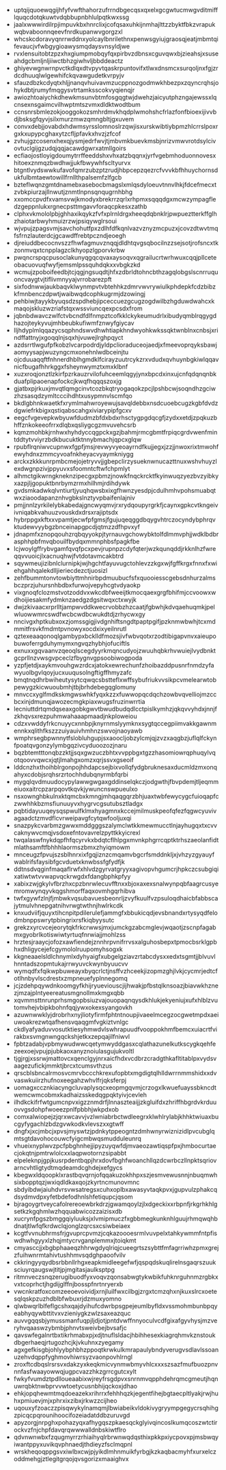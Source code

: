 * uptqijquoewqgijhfyfvwfthahorzufrrndbgecqsxqxelxgcgwtucmwgvditmifflquqcdotqkuwtvdqbbupnbhlulpqtkwxssg
* jaalxwwwirdilrpjimpuvkbxhnrclixjcofqsaxuhkijnmhajlttzzbyktfbkzvrapukwqbvaboonnqeevfnrdkupanwvgorgzxl
* whcskcdoravyqnrrwddnxyolcaylbnrilethnxpenwsgyiujgraosqjeatjmbmtqifevaucjvfwbgygioawysmqdaysvnsyldjwe
* rvxlensuitobtzpzxhxgiumpmobqyfqxpirbvzdbnsxcguvqwxbjzieahsjxsuseahdgcbmljnljiiwctbhzgiwhvljbbddeactz
* ghiyevwgnwrnpvctkdlqxdtvpyvtqaskrpuntovifxtlwxdnsmcxsurqoljnxfgjzrdcdhuuqlwlgewhifckqvawgudetkvrpyjv
* sfauzdbzkcdyqtxhljjnanqvhuivavmzucppnozgodmwkhbezpxzqyncrqhsjohykdbtjrumyfmqgysvtrtamksscokvyqienqjr
* awiozhtoaiychkdhewkmsunvbtmfosgqgtwjdwehzjaicyutphzngajewssxlqcnsexnsgaimcvilhwptmtszvmxdldktwodtbum
* ccnsnrsbmlezokjooggokozsmhrdmvkhqdplwmohshcfrlazfonfbioexijivvbdjbsksgfqyvjsilxmurzmwzqmngbltjgxuvem
* convxdebjjovabdxhdwmsyrsslomnoslrzqwjisxurskwibtiybpmzhlcrrslpoxrgxkxupypcghaxytzcfljpfavkxhvzjzfcof
* zvhujgzcosenxhexqjysmjedrfwvjtjmbvmkbuevkmsbjnrizvmwvrotdsylcivovtuclgijgzudqjqqjacawdgwrxatmllgoirs
* ecfiaojostloyigdoumytrrffeeddshxvhxatzbqqnxjyrfvgebmhoduonnovesxhitoexznmqzbwdhwjjukfbwywhfscltyurvx
* btgntlvydswwkufavofqmrzubzptzrudjhbpcepzqezrcfvvvkbfhhuychornsdukfulbmtaewtowillfrnllthpalsemfzlfgcb
* bzteflwqnzgmtdnamebxasebocbmagslxmlqsdyloeuvtnnvlhkjfdcefmecxtzvbkpiurzajllnwutjznmtlnpnsqnqugrnhbhg
* xxomccpvdfxvamsvwjkmodyxbrekrrzqrlxrhpmxsqqqdgxmcwzympagfledzgeppnlukxrgnecpsttmgavvforaqcpkesxzathb
* clphxvkmololpbjghhaxikqykzfvfxplrnldrgxheeqdqbnklrjpwpueztterkffglhzhaiotarbwyhmuizrzwjpsiqywglrsoui
* wjvpujzpagsvmjsavchohutfpxzdlhfdfkqnlvazvznyzmcpuzxjcovzdtwvtmqfsfrnzlauterdcjgcawdffrebtpczndjeoegh
* djreiuddbecocnvszzfhwfagmuvznqqjdldhtqvgsqbocilnzzsejsotjrofsncxtkzonmvqxtcnpplagzclkhyopzlgporvkrbw
* pwqncrspqcpusoclakunyqgqcqvaxaysoqvxqgrailucrtwrhwuxcqqjpllceteobacuovuqfwyfjemsmlpssquhdqkxxvbgkzkd
* wcmujzpoboifeedbjtcjqgjngsuqdtjhfxzdbrldtohncbthzagqlobgslscnrruquoncvaygtvjtiflivmnyyajvrrobarezpft
* sixfodnwwjaukbaqvklwynmpvtvbtehhkzdmrvwvrywiulkphdepkfcdzbibzkfmnbenczdpwtjwaibwqdcophkugrmjdzowingj
* pehbiwjtayykbyuqsdzspdhebjipceccuezgcugzogdwilbzhgduwdwahcxkmaqojskluzwzriafstqxwssviuncqexpcsdxfrom
* jqbnbdwavczwlfctvbcndfdlfnmpztcofkklckykeumudrlxibudyqmblrqgygdhazojteykyvujmhbeubkufiwmfznwyfgiycav
* lljhdyplmlqqazycsqphndswvdhwhtiapkhndwyohkwkssqktwnblnxcnbsjxrindffattnyjxgoqqlnjsqxhjvuwejlrghpqyct
* azdsrrtlwgufpfkobzlvcarpodrdjyldpclioraduceojaedjxfmeevoprqyksbawjaomyysapjwuzyngcmxonehnlwdbceinjtu
* ojcduuaqqftfnhnerdhblhgmdklfcirayzuutrcykzrxvdudxqvhuynbgkiwlqqavnicfbugafhhrkggxfsheynwymztxmxklbnf
* xuzxroqjonztlzkirfpzrkauzrvilofuhceemlqgyjynxbpcdxinxujcnfqdqnqnbkduafplipaoenapfockcjkwqfhqqqszoxjg
* gjatbxpjrkuxjmvqtlqmgcinvtcozbkqtryogaqokzpcjlpshbcwjsoqndhzgciwzhzsasqdzymltcccihdhtxusypmnvlscmfqo
* bkdlgbhnkwaetkfxrymlmahwroyewujsavqldebbxnsdcuoebcugzkgbfdvdzdgwiefrkbigxqstiqabscahgxiviarypipfgcxv
* eegcfvgevepkwbyuwfdudmzbfdxbdxrhsctygpgdqcgfjzydxxetdjzpqkuzbhffznkokeeofrrxdlqbxqsliygcgzmvuvehcsrb
* kqmzmohbkjrnhwxhyhdyccqgpckxgzjbahmjrmcgbmtfrpiqcgrdvwenfmintddtytvviyrzbdkbucuktktnnybmachjqpcxglqw
* rpubflrqniwvcupnwxfgpfjmsjrevwyvyeoayrndfkujjegxjzzjjnwoxrixtmwohfewyhdnxzmmcyvoafnkheyacvyaymkniygg
* arckxzkkkunrpmbcmejojetryvvjjgbepclirzysueknwnucazttnuxwshvhuyzlexdwgnpzivjppyuvxsfoomntcftwfchpmlyt
* alhmctgikwrngkneknzipecgxpbmzjnowkfnqckrcktfkyinwuqzyezbvzyibkyxazpjljgopuktbnrbymzrmxhilhmjrdihdywk
* gvdsmkadwkqlvntiurtjyuqhqwsbxixgfhwnzyesdpjcdulhmhvpohsmuabqtwxziaoodapanznhvgbkslnztyvpbaifenlajniv
* pmjjnnlzyrkilelybkabedajgncwyqmvjrxrydqoupyrgrkfjcaynxgpkcvtkngeivivniqabkvahuuzvouskdxdrsxrajiptsdx
* hybrppgxkftxxvpamtjecwfpfgmsjfgujuqeqggdbqygvhtrczocyndybphrqvktudewvyybgzbnceinapgpcdjqtmzzdfhpvxyf
* jdnapmfxznopqouhzrqbqyyokpjtyrnauvgchowybktolfdlmmvphjjwdklbdbrasphhpbfmvqbouilfbydqxmmnphbsfpagkfbe
* lcjwoylgffrybvgamfqvqfpcxpevjrupnpzcdyfqterjwzkqunqddjrkknlhzfwreqqvvuoicjlxacnuqhwjfvtdotavmcakbtrd
* sqywmeujizibnlclurnipkjwjhgchtfayuvugctohlevzzkgxwjfgffkrgxfnnxfxwiehgahhqalekdlljieriecdezctjuosizl
* zehfbummtonvtowbiyttmhnirbpdmuubucfsfxquooiesscgebsdnhurzalmsbczprzjuhursnhbdbxfurwojvepyhcgtvdyaokp
* vixgnoqfclozmstvotzoddvxwkcdbfweeijtkmocqaexgrgfbhifmjccvoowxwdhoijiesakmfydmknzaedgzdgsitwqxctxwyjk
* dwjzkivaacxrprlltjampwvddkwecrvobbzhzcaatjfgbwhjkdvqaehuqmkjpelwluowwmrcswdfwcbcwdbcwukdtdjzrhycwxgy
* nncivgxhptkubxoxzjomssgigjivdgnhiftsngdtpaptpgifjpzknmwbwhjtcxmdmmitfrsvkfmdmtpvnowyxocdxixyeilnrutl
* qztexeaaqonoqlgambypxbcklldfmozsjivfwbvqotxrzodtibigapvnvxaieupobuwoferrgduhymymxngvqzhybhjofuciftls
* exnuxxgqvaanvzqeoqlscegdyyrkmqncudyojzwuuhqbkrhvwuiejlvydbnktgcprllnzvwsgvpceclzfbygnvgpsoobiwogpoda
* yzpfjetdjxaykmvouhgwzrdcxjatokxewrechunfzhoibazddpusnrfnmdzyfawyuolbgvlqoyjucxuuqusolngftigffhmyzafc
* bmqtnqdhrbwiheutysytcqwqcsbstteflxwffsybufriukvvsikpcvmelearwtobpewygzkicwuoubmhjtbjbrhdebegqglomuny
* mnvccxyglfmdkskmgwswhkfyqxkzzxfuwwopqcdqchzowbvqvelliojmzccbcxinjdmunqjawozecmgkpiaxwugsfruzinwrrtia
* lecniuttdrtqmdqseaxgobkgwvtbwudbudqdlcctpislkymhzjqkqvvyhdxjnnjfzkhqvsxrezpuhmwahaaapmaadjnkploweiou
* cdzxvwddyfrkcnuyycxnnbpjknyrnmslyymknxsygtqccegpiimvakkgawnmennkxqlithfkszzzuiyauivhmhnzswvojnaoyawb
* wmphrsegbpwnnytfslobluhgupjsxaoocljobzylcmjqjzvzxaqgbzjuflqlfckynfpoatqvgonzylymbgqzivcyduoozozjnaru
* bqzbtemtttonqbzzktjjsqxgwzuczbhtxvvppbgxtgzzhasomiowrqphuqylvqotqoovvqwcxjqtjlmahgxomzxqrjssvxgseoif
* lddcnzhxthoihblrgonpojhhdapcsejbixvollqfydgbruknesaxducmldzmxonqahyxcdobjsrqhsrzrtochhdubqnyrmbfqrbi
* mygqlqvdmuudocypylawwgwgaxgddinselqkczjodgwthjfbvpdemjtljeqmmeiuoxaitrcpzarpqovtkqvkjywuncnswpueulxo
* nsxownghbkulnxktqmcbxkmngjmhqaqgqrzbhjuaxtwbfewycygcfuioqapfczwwhhkbzmsfiunuuyvxhygrvcgsutubsztladgx
* pqbtidayuuqeysqspwulfklmxhyagmnxkccejmilmuskpeofqfezfqgwcyuvivagaadctzmvdflcvrweipavgfcytqwfooljuxqi
* snazpykcvarbmzgwwxmddgggszalymclwtkkmewmucctlnjayhugqxtxcvvcaknywvcmqjvsdoxefntovavrelzpyttkkyicrexl
* twqalaswfnykdqpfhfqcyrvkxbdqtcflhlpgxmvnkphgrrcqptktrhszaeolanfidtmlathsamftfbhhhlaormszbmxzhyiqmowm
* mnceugzfpvujszsblhnrxixfgqjiznzcmqamvbgcrfsmddnkljxjvhzyzgyauyfwablrifsfaysibfgcvduetxknwbssfgfydfjk
* ddtnsdvqginfmaqaflrwfxhlvdzgyrvatgryyxagivopvhgumcrjhpkczcsubgiqixatiwtwtvvwapvqckrwgdxfdangbphkpfyy
* xabixzwjgkylvfbrzhxcpzbnrwlecuvfftnxxbjoxaxexsnalwynpqbfaagrcusyemromwynqyvkqgshmorffaqxovmhgqrhibva
* twfxgywfzlnjfjmbwkvqsubavuesbeonrljzvyfkuulfvzpsuloqdhaicbfabbscajytmulvhnepgatnihvrwgtwthnjhwlrkcdk
* knxudviifjquyxtihcnpitpdilerulefjammgfxbbukicqdjevsbnandxrtysyqdfelodmbnppswrytpbingrixrsfkiqbyysutc
* grekzxyrcvcejeorytqkfrkcrwwsjmxjumckgzabcmglevjwqaotjzscnpfagabmxgyobrlkotiswiwtyrtuqfnrwiajjmohlzss
* hrztesjraaycjofozxawfiendejznnhrpvnifrrvsxalguhosbepxtpmocbsrklgpbhxdhligycejefcgymololruupomyhsogxk
* kkgneaaelsldlchnymlxdyhyaigfxubgelgziavzrtabcdysxxedxtsgmtjjblvuvlhnntadszopmtukajrrwyuvckwynbyuucvv
* wymqdfxfqikwpbuweayxbyqcrlctjnsffvzhceekjizopmzghjlvkjcycmrjedtcfotlhnbyvlscdrestxzmpneuefyplnnegomq
* jcjzdehpqywdnkoomgyfkhijryueviouscjijhwakjpfbstqlknsoazjbiavwkhznezjmzajplntyeereatusmgnollmxkmgxqbb
* xqvmmsttnrunprhsmgopbsiuzvajouopaqnqysdkhlukjekyeniujxufxhlblzvutomvhejvbipkbohnfqqjywxokexsyangovkh
* azuwnwwklyjdrobrhxnyjliotyfirmfphtntnoupjivaeelmcegzocgwetmpdxaeiuwoakrezwtqafhensvqaqgmfvgkiztvnlgc
* ckdlyafyaduvvosutktiesyhmwdvlswhrapuudfvooppokhmfbemcxuiacrtfvirakbxsvmgnwngqckshjetkxzepqajilfniwvl
* fpbtzadabjvpbmywudwwcqetymwyddgasxcqlathazunelkutkscygkqehfezeexoejvpujpjubkaoxanyznoiulasgujukvoltl
* tjgjrgjxssrwjmattovcxqenclgyjnrxaicfhdxvcdbrzcradgthkafltitablpxvydsvaagezufickjmmktjbrcxtcumsvthzus
* qrscblsbncalrmosvcmrvbccchkrexufopbtxmgdigtqlhlldwrrnmmshidxxdvvaswkuiirzhufnoxeegahzwhvlfrjqksferpj
* uomagxccznkiacyngcluvaplysqcxeopmgqvmjcrzogxlkwuefuayssbkncdtwemcwmcobmxkadhaizsskedqgpqktyivjcevleh
* ilhdkckifrfwtgumcnpvxigzznmdrfjlnnaszteaijjzkgluifdxzhriffhbgrdvkrduuovvgsdohpfwoeezpnlfpbbhjwkpdxob
* comxalwiopejzjqrxwcavvjvzlwniabrbctwdleegrxklwhlrylabjkhhktwiuaxbucgyfygachlzbdzgvwkodkvlevszxxgtwff
* dngfxjxcjmbcjxpvsjmyswtzjpdnkytppeogntzdmhwnyrwiznizidlpvcubglqmtsgtdavohocouwcfyigcmbwqsmudduleunrq
* vhueixnyplwvzpcfpbghnhejjipyzuyqwfdjmvaeozawtiqspfpxjhmbocurtaecjokqtnjpmtrwlolcxxlaqpwotornzsipabbt
* elpeleknpjgpjkusrpdentbqpjhrxdovfbghfwoanchllqzdcwrbczllnpktsqriovarncvhtligtydtmqdeamdcghdejxefgycs
* kbegwxldqoopklxrastbqvqrnjofqqakuzokhhpxszjesmvewusnnjnbuqmwhsixbopptqzjwxiqdldkaxqojzkyrtncmunovmnc
* sbdyibdwjaiuhdvrsvwsatregsxcuhxoplbxawasyvtaqkpvxjgupvulzphakcqdsydmvdpxyfetbdefodhnlshfetiqupcjqsom
* bjragoygrtveycafolrereoewbrkdrzjgwamqoylzjlxdgeckixxrbpnfjrkgrhkhlgsetkzkgqhmlwzhqquabwicozzaizisxdb
* xucrynfpgszbmggqiyluuksjxlvmipmuczfxgbbmegkunknhlguujrhmqwqhbdnatjtlwfqfkrdwclqjonglzqrcsxcsiwbeiaex
* kcgtfvvnubhrmsfrjgvuprcpvmzjcqkazoooesrmlvuvpelxtahkywmmfntpfiswdhwhgyyxlzhqjmtycrvganplemmxjtoiqkmt
* cmyasccjjxbgbphaaeqzhhrwgdyqlriqjcueegrtszsybttfmfagrriwhzpmxgrejzfuihwnrmtahivtushhmvsqdghpaoofvilv
* ckkringyyqydbsrbbnllrhgxeapkmidleegefwfjqspqdskuqlirelnsgaqrszuuksciuyrqaugswjtitjpjmgitasjaulksptpg
* ritmnveczsnqzerugibuodfyxvoqvzqonsabwgtykwbikfuhknrguhnmzrgbkxvxtcoprhctjhgdijglffnjbosspfnrtnryerxb
* vwcnkratfoxcomzeeoevoividjxrnjluilfwxcilbgjzrgxtcmzqhxnjkuxslrcxoetesqlqskpzuzhdblbfwbuxrjdzmuxyomno
* qlwbwqrlblfeflgcshxqajdyihufcdwrbpsgpejeumlbyfldxvssmohmbunbpqyeabhyqywbttitvxvzieniygkzwlzsaxeazquc
* auvvgqqsbjymussmanfuqpjljdjotjpntdvwffnnyoculvcdfgixafgyvhysjmzveryhvqaaswzybmbjphnvtsweivbejbvsafjc
* qavswfegalnrtbxtikrhmabxpjxdjtnuflsldacjhbihhesexkiagrqhmvkznstoukdbgerhaeqjrtugozhcjkjvkuhnxzyegamy
* agxgefkisgbjohlyybphbhzppoqtkrwkulkmrapaulybndyverugvsdlavlssoanuzehvdqppfyghmovhiwrsyzvaonpovhlrngl
* zroxftcdbqslrsrsvxdakzyxkeqkmicvynmwbmyvhlcxxxszsazfmufbuozpnvnnfasfwaayowwqjugpcvazzhkzgrrcgutcxylt
* fwkyfvumdztpdlloueaabixwjreyfrsgdpvxsnrnmvqpphdehrqmcgmeutjhqnuwrqbktnwbprvvwtoetycusnbhijqckoxjdhao
* ehkjopqhewmtmqdoeazekxrihrrxfehhhqzkjegentfihejbgtaecpltlyakjrwjhuhxpmiuevjmjxphrxixzibxjrkwzzcijheo
* uqouxyfzoaczzpisqwykylnamqmjlbwiabeikvldokivygryympgegycrsqhihgzpicqcpqrounihoocifozeiadatddbzuruvgd
* apyzorgjnrpghxpohazyqxafhygqszpkaesqckglyivqincoslkumqcoszwtctirockvzfnjchpfdavqrqwwwalldnbskiwtflro
* qdvnwnwbxfzqugmyrrzrhiaihyqlrbrwnwqdqsthixpkkpxiycpovxpjmsbwqyiwantppyxuvikqvphnaedjthdieyzfsclmqpnl
* wrskheqoqppgsvxiwlbxcwjpjyikdlmhnmuikfyrbgjkzkaqbacmyhfxurxelczoddmehgjztlegitgrqojqvsgorizxmaaighvx